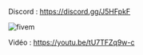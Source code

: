 Discord : https://discord.gg/J5HFpkF

![fivem](https://i.imgur.com/ZIpTIcQ.png)

Vidéo : https://youtu.be/tU7TFZq9w-c

